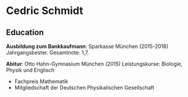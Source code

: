 # Cedric Schmidt

## Education

**Ausbildung zum Bankkaufmann**: Sparkasse München (2015-2018)
Jahrgangsbester. Gesamtnote: 1,7.

**Abitur**: Otto Hahn-Gymnasium München _(2015)_
Leistungskurse: Biologie, Physik und Englisch

- Fachpreis Mathematik
- Mitgliedschaft der Deutschen Physikalischen Gesellschaft
